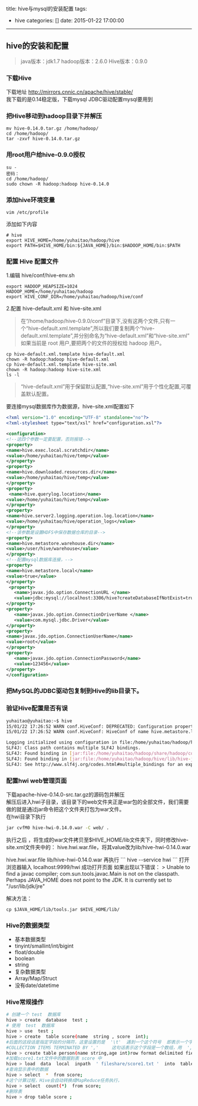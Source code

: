 title: hive与mysql的安装配置
tags:
  - hive
categories: []
date: 2015-01-22 17:00:00
---
## hive的安装和配置
>java版本：jdk1.7
  hadoop版本：2.6.0
  Hive版本：0.9.0

<!--more-->
### 下载Hive
下载地址 http://mirrors.cnnic.cn/apache/hive/stable/  
我下载的是0.14稳定版，下载mysql JDBC驱动配置mysql要用到

### 把Hive移动到hadoop目录下并解压
```
mv hive-0.14.0.tar.gz /home/hadoop/
cd /home/hadoop/
tar -zxvf hive-0.14.0.tar.gz
```
### 用root用户给hive-0.9.0授权
```
su -
密码：
cd /home/hadoop/
sudo chown -R hadoop:hadoop hive-0.14.0
```
### 添加hive环境变量
```
vim /etc/profile
```
添加如下内容
```
# hive
export HIVE_HOME=/home/yuhaitao/hadoop/hive
export PATH=$HIVE_HOME/bin:${JAVA_HOME}/bin:$HADOOP_HOME/bin:$PATH
```
### 配置 Hive 配置文件
1.编辑 hive/conf/hive-env.sh
```
export HADOOP_HEAPSIZE=1024
HADOOP_HOME=/home/yuhaitao/hadoop
export HIVE_CONF_DIR=/home/yuhaitao/hadoop/hive/conf
```
2.配置 hive-default.xml 和 hive-site.xml
> 在“/home/hadoop/hive-0.9.0/conf”目录下,没有这两个文件,只有一个“hive-default.xml.template”,所以我们要复制两个“hive-default.xml.template”,并分别命名为“hive-default.xml”和“hive-site.xml” 如果当前是 root 用户,要把两个的文件的授权给 hadoop 用户。
```
cp hive-default.xml.template hive-default.xml
chown -R hadoop:hadoop hive-default.xml
cp hive-default.xml.template hive-site.xml
chown -R hadoop:hadoop hive-site.xml
ls -l
```
>  “hive-default.xml”用于保留默认配置,“hive-site.xml”用于个性化配置,可覆盖默认配置。

要连接mysql数据库作为数据源，hive-site.xml配置如下
```xml
<?xml version="1.0" encoding="UTF-8" standalone="no"?>
<?xml-stylesheet type="text/xsl" href="configuration.xsl"?>

<configuration>
<!--这四个参数一定要配置，否则报错-->
<property>  
<name>hive.exec.local.scratchdir</name>
<value>/home/yuhaitao/hive/temp</value>
</property>
<property>
<name>hive.downloaded.resources.dir</name>
<value>/home/yuhaitao/hive/temp</value>
</property>
<property>
 <name>hive.querylog.location</name>
<value>/home/yuhaitao/hive/temp</value>
</property>
<property>
<name>hive.server2.logging.operation.log.location</name>
<value>/home/yuhaitao/hive/operation_logs</value>
</property>
<!--该参数是设置HDFS中保存数据仓库的目录-->
<property>
<name>hive.metastore.warehouse.dir</name>
<value>/user/hive/warehouse</value>
</property>
<!--配置mysql数据库连接，-->
<property>
<name>hive.metastore.local</name>
<value>true</value>
</property>
 <property>
   <name>javax.jdo.option.ConnectionURL </name>
   <value>jdbc:mysql://localhost:3306/hive?createDatabaseIfNotExist=true</value>
</property>
<property>
   <name>javax.jdo.option.ConnectionDriverName </name>
   <value>com.mysql.jdbc.Driver</value>
</property>
<property>
<name>javax.jdo.option.ConnectionUserName</name>
<value>root</value>
</property>
<property>
   <name>javax.jdo.option.ConnectionPassword</name>
   <value>123456</value>
</property>
</configuration>
```
### 把MySQL的JDBC驱动包复制到Hive的lib目录下。
### 验证Hive配置是否有误
```bash
yuhaitao@yuhaitao:~$ hive
15/01/22 17:26:52 WARN conf.HiveConf: DEPRECATED: Configuration property hive.metastore.local no longer has any effect. Make sure to provide a valid value for hive.metastore.uris if you are connecting to a remote metastore.
15/01/22 17:26:52 WARN conf.HiveConf: HiveConf of name hive.metastore.local does not exist

Logging initialized using configuration in file:/home/yuhaitao/hadoop/hive/conf/hive-log4j.properties
SLF4J: Class path contains multiple SLF4J bindings.
SLF4J: Found binding in [jar:file:/home/yuhaitao/hadoop/share/hadoop/common/lib/slf4j-log4j12-1.7.5.jar!/org/slf4j/impl/StaticLoggerBinder.class]
SLF4J: Found binding in [jar:file:/home/yuhaitao/hadoop/hive/lib/hive-jdbc-0.14.0-standalone.jar!/org/slf4j/impl/StaticLoggerBinder.class]
SLF4J: See http://www.slf4j.org/codes.html#multiple_bindings for an explanation.
```
### 配置hwi web管理页面
下载apache-hive-0.14.0-src.tar.gz的源码包并解压  
解压后进入hwi子目录，该目录下的web文件夹正是war包的全部文件，我们需要做的就是通过jar命令把这个文件夹打包为war文件。  
在hwi目录下执行

```bash
jar cvfM0 hive-hwi-0.14.0.war -C web/ .
```
执行之后 ，将生成的war文件拷贝至$HIVE_HOME/lib文件夹下，同时修改hive-site.xml文件夹中的：  hive.hwi.war.file，将其value改为lib/hive-hwi-0.14.0.war

<property>
                 <name>hive.hwi.war.file</name>
                 <value>lib/hive-hwi-0.14.0.war</value>
</property>
再执行  
```
hive  --service hwi
```
打开浏览器输入   localhost:9999/hwi  成功打开页面
 如果出现以下错误：
> Unable to find a javac compiler;
com.sun.tools.javac.Main is not on the classpath.
Perhaps JAVA_HOME does not point to the JDK.
It is currently set to "/usr/lib/jdk/jre"

解决方法：
```
cp $JAVA_HOME/lib/tools.jar $HIVE_HOME/lib/
```

### Hive的数据类型

- 基本数据类型
- tinyint/smallint/int/bigint
- float/double
- boolean
- string
- 复杂数据类型
- Array/Map/Struct
- 没有date/datetime

### Hive常规操作
```bash
# 创建一个 test  数据库
hive > create  database  test ;
# 使用  test  数据库
hive > use  test ;                                   
hive > create  table score(name  string , score  int);     
#后面的这段话是指定字段的分隔符，这里设置的是  '\t'  遇到一个这个符号  即表示一个字符串结束
#COLLECTION ITEMS TERMINATED BY ','     这句话表示这个字段是一个数组，用  ',' 分割元素对象
hive > create table person(name string,age int)row format delimited fields terminated by '\t' escaped by '\\' stored as textfile;
#加载score1.txt文件中的数据到表 score 中
hive > load  data  local  inpath  ' fileshare/score1.txt '  into  table  score;
#查询显示表中的数据
hive > select  *  from score;          
#这个计算过程，Hive会自动转换成MapReduce任务执行，
hive > select  count(*)  from score;      
#删除表
hive > drop table score ;                        
```
